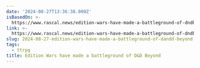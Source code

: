 ```yaml
---
date: '2024-08-27T13:36:38.000Z'
isBasedOn: >-
  https://www.rascal.news/edition-wars-have-made-a-battleground-of-dndbeyond-dungeons-dragons-fifth-edition/
link: >-
  https://www.rascal.news/edition-wars-have-made-a-battleground-of-dndbeyond-dungeons-dragons-fifth-edition/
slug: 2024-08-27-edition-wars-have-made-a-battleground-of-dandd-beyond
tags:
  - ttrpg
title: Edition Wars have made a battleground of D&D Beyond
---
```

 
